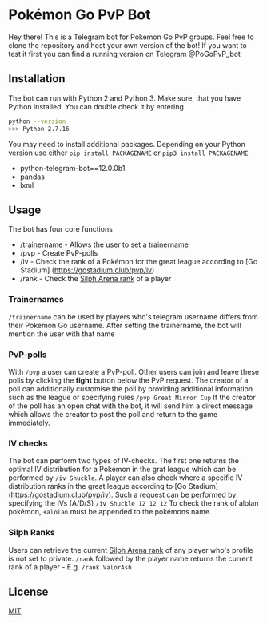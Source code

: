 # Pokémon Go PvP Bot
Hey there! This is a Telegram bot for Pokemon Go PvP groups. Feel free to clone the repository and host your own version of the bot! If you want to test it first you can find a running version on Telegram @PoGoPvP_bot

## Installation

The bot can run with Python 2 and Python 3. Make sure, that you have Python installed.
You can double check it by entering 
```bash
python --version
>>> Python 2.7.16
```
You may need to install additional packages. Depending on your Python version use either ```pip install PACKAGENAME``` or ```pip3 install PACKAGENAME```
- python-telegram-bot==12.0.0b1
- pandas
- lxml

## Usage

The bot has four core functions
- /trainername - Allows the user to set a trainername
- /pvp  - Create PvP-polls
- /iv   - Check the rank of a Pokémon for the great league according to [Go Stadium] (https://gostadium.club/pvp/iv)
- /rank - Check the [Silph Arena rank](hhttps://sil.ph/) of a player 

### Trainernames
```/trainername``` can be used by players who's telegram username differs from their Pokemon Go username. After setting the trainername, the bot will mention the user with that name

### PvP-polls
With ```/pvp``` a user can create a PvP-poll. Other users can join and leave these polls by clicking the **fight** button below the PvP request. The creator of a poll can additionally customise the poll by providing additional information such as the league or specifying rules ```/pvp Great Mirror Cup```
If the creator of the poll has an open chat with the bot, it will send him a direct message which allows the creator to post the poll and return to the game immediately.

### IV checks
The bot can perform two types of IV-checks. The first one returns the optimal IV distribution for a Pokémon in the grat league which can be performed by ```/iv Shuckle```. 
A player can also check where a specific IV distribution ranks in the great league according to [Go Stadium] (https://gostadium.club/pvp/iv). Such a request can be performed by specifying the IVs (A/D/S) ```/iv Shuckle 12 12 12```
To check the rank of alolan pokémon, ```+alolan``` must be appended to the pokémons name.

### Silph Ranks
Users can retrieve the current [Silph Arena rank](hhttps://sil.ph/) of any player who's profile is not set to private. ```/rank``` followed by the player name returns the current rank of a player - E.g. ```/rank ValorAsh``` 

## License
[MIT](https://choosealicense.com/licenses/mit/)
